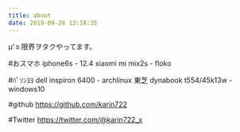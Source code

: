 ```yaml
---
title: about
date: 2019-09-28 13:18:35
---
```

μ’ｓ限界ヲタクやってます。
<!-- more -->
<!-- toc -->

#おスマホ
iphone6s - 12.4
xiaomi mi mix2s - floko

#ﾊﾟｿﾝﾖﾖ
dell inspiron 6400 - archlinux
東芝 dynabook t554/45k13w - windows10

#github
https://github.com/karin722

#Twitter
https://twitter.com/@karin722_x
